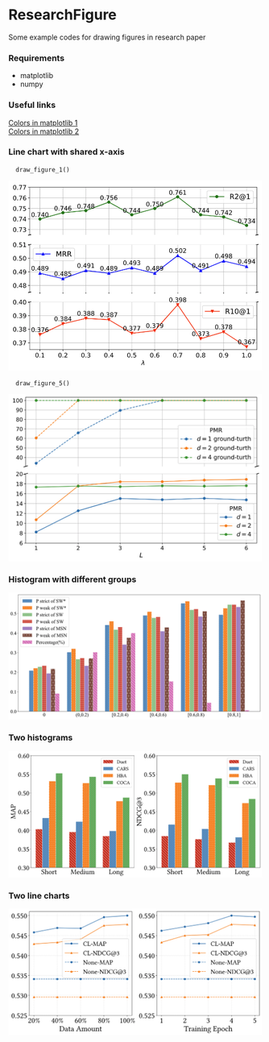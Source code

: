 # ResearchFigure
Some example codes for drawing figures in research paper

### Requirements
- matplotlib
- numpy

### Useful links
[Colors in matplotlib 1](https://matplotlib.org/stable/gallery/color/named_colors.html) </br>
[Colors in matplotlib 2](https://matplotlib.org/stable/tutorials/colors/colors.html) </br>

### Line chart with shared x-axis
``` 
  draw_figure_1() 
```
![Figure1](https://github.com/DaoD/ResearchFigure/blob/main/pics/figure1.png)
``` 
  draw_figure_5() 
```
![Figure1](https://github.com/DaoD/ResearchFigure/blob/main/pics/figure5.png)

### Histogram with different groups
![Figure2](https://github.com/DaoD/ResearchFigure/blob/main/pics/figure2.png)

### Two histograms
![Figure3](https://github.com/DaoD/ResearchFigure/blob/main/pics/figure3.png)

### Two line charts
![Figure4](https://github.com/DaoD/ResearchFigure/blob/main/pics/figure4.png)


